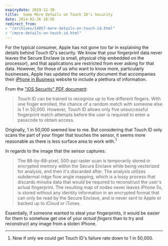 ```yaml
---
expirydate: 2019-12-30
title:  Some More Details on Touch ID's Security
date: 2014-02-26 18:56
redirect_from:
- "/archives/14057-more-details-on-touch-id.html"
- "/more-details-on-touch-id.html"
---
```



For the typical consumer, Apple has not gone too far in explaining the details behind Touch ID's security. We know that your fingerprint data never leaves the Secure Enclave (a small, physical chip embedded on the processor), and that applications are restricted from ever asking for that data. However, for those of us who want to know more, particularly businesses, Apple has updated the security document that accompanies their [iPhone in Business](http://www.apple.com/iphone/business/) website to include a plethora of information.

From the ["iOS Security" PDF document](http://images.apple.com/iphone/business/docs/iOS_Security_Feb14.pdf):

> Touch ID can be trained to recognize up to five different fingers. With one finger enrolled, the chance of a random match with someone else is 1 in 50,000. However, Touch ID allows only five unsuccessful fingerprint match attempts before the user is required to enter a passcode to obtain access.

Originally, 1 in 50,000 seemed low to me. But considering that Touch ID only scans the part of your finger that touches the sensor, it seems more reasonable as there is less surface area to work with.<sup>1</sup>

In regards to the image that the sensor captures:

> The 88-by-88-pixel, 500-ppi raster scan is temporarily stored in encrypted memory within the Secure Enclave while being vectorized for analysis, and then it's discarded after. The analysis utilizes subdermal ridge flow angle mapping, which is a lossy process that discards minutia data that would be required to reconstruct the user's actual fingerprint. The resulting map of nodes never leaves iPhone 5s, is stored without any identity information in an encrypted format that can only be read by the Secure Enclave, and is never sent to Apple or backed up to iCloud or iTunes.

Essentially, if someone wanted to steal your fingerprints, it would be easier for them to somehow get one of your _actual fingers_ than to try and reconstruct any image from a stolen iPhone.

---

1. Now if only we could get Touch ID's failure rate down to 1 in 50,000.
